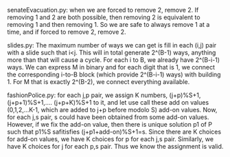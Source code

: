 senateEvacuation.py: when we are forced to remove 2, remove 2. If removing 1 and 2 are both possible, then removing 2 is equivalent to removing 1 and then removing 1. So we are safe to always remove 1 at a time, and if forced to remove 2, remove 2. 

slides.py: The maximum number of ways we can get is fill in each (i,j) pair with a slide such that i<j. This will in total generate 2^(B-1) ways, anything more than that will cause a cycle. For each i to B, we already have 2^(B-i-1) ways. We can express M in binary and for each digit that is 1, we connect the corresponding i-to-B block (which provide 2^(B-i-1) ways) with building 1. For M that is exactly 2^(B-2), we connect everything available. 

fashionPolice.py: for each j,p pair, we assign K numbers, (j+p)%S+1, (j+p+1)%S+1,.... (j+p+K)%S+1 to it, and let use call these add on values (0,1,2,...K-1, which are added to j+p before modolo S) add-on values. Now, for each j,s pair, s could have been obtained from some add-on values. However, if we fix the add-on value, then there is unique solution p1 of P such that p1%S safitisfies (j+p1+add-on)%S+1=s. Since there are K choices for add-on values, we have K choices for p for each j,s pair. Similarly, we have K choices for j for each p,s pair. Thus we know the assignment is valid. 
